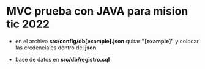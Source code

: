 # MVC prueba con JAVA para mision tic 2022

- en el archivo **src/config/db[example].json** quitar **"[example]"** y colocar las credenciales dentro del **json**

- base de datos en **src/db/registro.sql**
